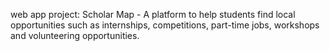 web app project: Scholar Map - A platform to help students find local opportunities such as internships, competitions, part-time jobs, workshops and volunteering opportunities. 
